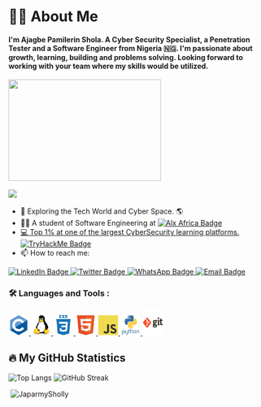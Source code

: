 # :man_technologist: About Me 
#### I'm Ajagbe Pamilerin Shola. A Cyber Security Specialist, a Penetration Tester and a Software Engineer from Nigeria :nigeria:. I'm passionate about growth, learning, building and problems solving. Looking forward to working with your team where my skills would be utilized.
<img src="https://media.giphy.com/media/WUlplcMpOCEmTGBtBW/giphy.gif" width="300" height="200">

![](https://komarev.com/ghpvc/?username=JaparmySholly&color=blue)

- :seedling: Exploring the Tech World and Cyber Space. :earth_americas:
- :student: A student of Software Engineering at  <a href="https://www.alxafrica.com">
    <img src="https://img.shields.io/badge/Alx_Africa-white?style=for-the-badge&logo=alxafrica&logoColor=black" alt="Alx Africa Badge"/>
- :computer: Top 1% at one of the largest CyberSecurity learning platforms.  <a href="https://tryhackme.com/p/JaparmySholly">
    <img src="https://img.shields.io/badge/tryhackme-white?style=for-the-badge&logo=tryhackme&logoColor=black" alt="TryHackMe Badge"/>
  </a>
- :mailbox: How to reach me: 
 <div id="badges">
  <a href="https://ng.linkedin.com/in/japarmysholly">
    <img src="https://img.shields.io/badge/LinkedIn-blue?style=for-the-badge&logo=linkedin&logoColor=white" alt="LinkedIn Badge"/>
  </a>
  <a href="https://twitter.com/JaparmySholly">
    <img src="https://img.shields.io/badge/Twitter-blue?style=for-the-badge&logo=twitter&logoColor=white" alt="Twitter Badge"/>
  </a>
  <a href="https://wa.me/2347061825962">
    <img src="https://img.shields.io/badge/WhatsApp-green?style=for-the-badge&logo=whatsapp&logoColor=white" alt="WhatsApp Badge"/>
  </a>
  <a href="mailto: japarmysholly@gmail.com">
    <img src="https://img.shields.io/badge/Mail-blue?style=for-the-badge&logo=mail&logoColor=white" alt="Email Badge"/>
  </a>
</div>


### :hammer_and_wrench: Languages and Tools :
<div>
  <a href="https://www.w3schools.com/c/c_intro.php" target="_blank"> <img src="https://github.com/devicons/devicon/blob/master/icons/c/c-original.svg" title="C" alt="C" width="40" height="40"/> </a>
  <a href="https://https://www.linux.org/" target="_blank"> <img src="https://github.com/devicons/devicon/blob/master/icons/linux/linux-original.svg" title="Linux" alt="Linux" width="40" height="40"/> </a>
  <a href="https://www.w3schools.com/css/" target="_blank"> <img src="https://github.com/devicons/devicon/blob/master/icons/css3/css3-plain-wordmark.svg"  title="CSS3" alt="CSS" width="40" height="40"/> </a>
  <a href="https://www.w3schools.com/html/" target="_blank"> <img src="https://github.com/devicons/devicon/blob/master/icons/html5/html5-original.svg" title="HTML5" alt="HTML" width="40" height="40"/> </a>
  <a href="https://www.w3schools.com/js/" target="_blank"> <img src="https://github.com/devicons/devicon/blob/master/icons/javascript/javascript-original.svg" title="JavaScript" alt="JavaScript" width="40" height="40"/> </a>
  <a href="https://www.python.org/" target="_blank"> <img src="https://github.com/devicons/devicon/blob/master/icons/python/python-original-wordmark.svg" title="Python" alt="Python" width="40" height="40"/> </a>
  <!-- <a href="https://reactjs.org/" target="_blank"> <img src="https://raw.githubusercontent.com/devicons/devicon/master/icons/react/react-original-wordmark.svg" alt="react" width="40" height="40"/> </a>
  <a href="https://www.mysql.com/" target="_blank"> <img src="https://github.com/devicons/devicon/blob/master/icons/mysql/mysql-original-wordmark.svg" title="MySQL" alt="MySQL" width="40" height="40"/> </a>
  <a href="https://nodejs.org/en/" target="_blank"> <img src="https://github.com/devicons/devicon/blob/master/icons/nodejs/nodejs-original-wordmark.svg" title="NodeJS" alt="NodeJS" width="40" height="40"/> </a> -->
  <a href="https://git-scm.com/" target="_blank"> <img src="https://github.com/devicons/devicon/blob/master/icons/git/git-original-wordmark.svg" title="Git" alt="Git" width="40" height="50"/> </a>
</div>



## :fire: My GitHub Statistics 

![Top Langs](https://github-readme-stats.vercel.app/api/top-langs/?username=JaparmySholly&layout=compact&theme=light&align="left")
![GitHub Streak](https://github-readme-streak-stats.herokuapp.com?user=JaparmySholly&theme=light&hide_border=true&align="center"&border_radius=4.9&date_format=M%20j%5B%2C%20Y%5D)

<p>&nbsp;<img align="center" src="https://github-readme-stats.vercel.app/api?username=JaparmySholly&theme=light&show_icons=true&locale=en" alt="JaparmySholly" /></p>


